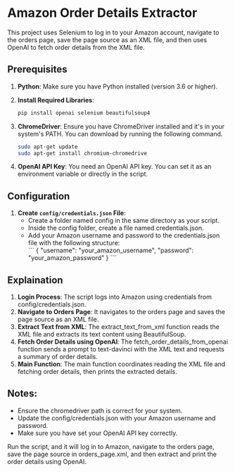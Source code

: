 # Amazon Order Details Extractor

This project uses Selenium to log in to your Amazon account, navigate to the orders page, save the page source as an XML file, and then uses OpenAI to fetch order details from the XML file.

## Prerequisites

1. **Python**: Make sure you have Python installed (version 3.6 or higher).
2. **Install Required Libraries**:
   ```sh
   pip install openai selenium beautifulsoup4
   ```
3. **ChromeDriver**: 
    Ensure you have ChromeDriver installed and it's in your system's PATH. You can download by running the following command.
    ```sh
    sudo apt-get update
    sudo apt-get install chromium-chromedrive
    ```

4. **OpenAI API Key**: 
    You need an OpenAI API key. You can set it as an environment variable or directly in the script.

## Configuration

1. **Create `config/credentials.json` File**:
    <ul>
    <li>Create a folder named config in the same directory as your script.</li>
    <li>Inside the config folder, create a file named credentials.json.</li>
    <li>Add your Amazon username and password to the credentials.json file with the following structure:</li>
    ```
    {    
    "username": "your_amazon_username",
    "password": "your_amazon_password"
    }
    ```
    <ul>
## Explaination

1. **Login Process**: The script logs into Amazon using credentials from config/credentials.json.
2. **Navigate to Orders Page**: It navigates to the orders page and saves the page source as an XML file.
3. **Extract Text from XML**: The extract_text_from_xml function reads the XML file and extracts its text content using BeautifulSoup.
4. **Fetch Order Details using OpenAI**: The fetch_order_details_from_openai function sends a prompt to text-davinci with the XML text and requests a summary of order details.
5. **Main Function**: The main function coordinates reading the XML file and fetching order details, then prints the extracted details.

## Notes:
    
<ul>
    <li>Ensure the chromedriver path is correct for your system.</li>
    <li>Update the config/credentials.json with your Amazon username and password.</li>
    <li>Make sure you have set your OpenAI API key correctly.</li>
</ul>

Run the script, and it will log in to Amazon, navigate to the orders page, save the page source in orders_page.xml, and then extract and print the order details using OpenAI.
